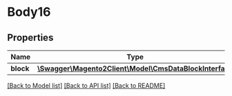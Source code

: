 # Body16

## Properties
Name | Type | Description | Notes
------------ | ------------- | ------------- | -------------
**block** | [**\Swagger\Magento2Client\Model\CmsDataBlockInterface**](CmsDataBlockInterface.md) |  | 

[[Back to Model list]](../README.md#documentation-for-models) [[Back to API list]](../README.md#documentation-for-api-endpoints) [[Back to README]](../README.md)


